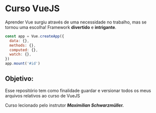 # Curso VueJS

Aprender Vue surgiu através de uma necessidade no trabalho, mas se tornou uma escolha! Framework **divertido** e **intrigante**.

```javascript
const app = Vue.createApp({
  data: {},
  methods: {},
  computed: {},
  watch: {},
})
app.mount('#id')
```

## Objetivo:

 Esse repositório tem como finalidade guardar e versionar todos os meus arquivos relativos ao curso de VueJS

 Curso lecionado pelo instrutor ***Maximilian Schwarzmüller.***
